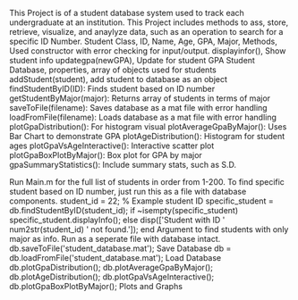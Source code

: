 This Project is of a student database system used to track each undergraduate at an institution. This Project includes methods to ass, store, retrieve, visualize, and anaylyze data, such as an operation to search for a specific ID Number.
Student Class, ID, Name, Age, GPA, Major, 
Methods, Used constructor with error checking for input/output.
displayinfor(), Show student info
updategpa(newGPA), Update for student GPA
Student Database, properties, array of objects used for students
addStudent(student), add student to database as an object
findStudentByID(ID): Finds student based on ID number
getStudentByMajor(major): Returns array of students in terms of major
saveToFile(filename): Saves database as a mat file with error handling
loadFromFile(filename): Loads database as a mat file with error handling
plotGpaDistribution(): For histogram visual
plotAverageGpaByMajor(): Uses Bar Chart to demonstrate GPA
plotAgeDistribution(): Histogram for student ages
plotGpaVsAgeInteractive(): Interactive scatter plot
plotGpaBoxPlotByMajor(): Box plot for GPA by major
gpaSummaryStatistics(): Include summary stats, such as S.D.

Run Main.m for the full list of students in order from 1-200.
To find specific student based on ID number, just run this as a file with database components.
student_id = 22; % Example student ID
specific_student = db.findStudentByID(student_id);
if ~isempty(specific_student)
    specific_student.displayInfo();
else
    disp(['Student with ID ' num2str(student_id) ' not found.']);
end
Argument to find students with only major as info. Run as a seperate file with database intact.
db.saveToFile('student_database.mat'); Save Database
db = db.loadFromFile('student_database.mat'); Load Database
db.plotGpaDistribution();
db.plotAverageGpaByMajor();
db.plotAgeDistribution();
db.plotGpaVsAgeInteractive();
db.plotGpaBoxPlotByMajor();
Plots and Graphs

